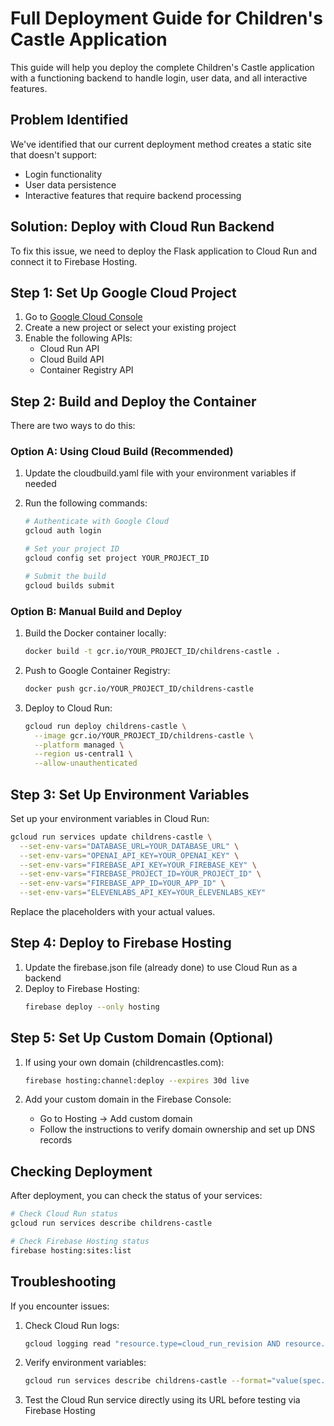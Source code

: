 # Full Deployment Guide for Children's Castle Application

This guide will help you deploy the complete Children's Castle application with a functioning backend to handle login, user data, and all interactive features.

## Problem Identified

We've identified that our current deployment method creates a static site that doesn't support:
- Login functionality
- User data persistence
- Interactive features that require backend processing

## Solution: Deploy with Cloud Run Backend

To fix this issue, we need to deploy the Flask application to Cloud Run and connect it to Firebase Hosting.

## Step 1: Set Up Google Cloud Project

1. Go to [Google Cloud Console](https://console.cloud.google.com/)
2. Create a new project or select your existing project
3. Enable the following APIs:
   - Cloud Run API
   - Cloud Build API
   - Container Registry API

## Step 2: Build and Deploy the Container

There are two ways to do this:

### Option A: Using Cloud Build (Recommended)

1. Update the cloudbuild.yaml file with your environment variables if needed

2. Run the following commands:
   ```bash
   # Authenticate with Google Cloud
   gcloud auth login

   # Set your project ID
   gcloud config set project YOUR_PROJECT_ID

   # Submit the build
   gcloud builds submit
   ```

### Option B: Manual Build and Deploy

1. Build the Docker container locally:
   ```bash
   docker build -t gcr.io/YOUR_PROJECT_ID/childrens-castle .
   ```

2. Push to Google Container Registry:
   ```bash
   docker push gcr.io/YOUR_PROJECT_ID/childrens-castle
   ```

3. Deploy to Cloud Run:
   ```bash
   gcloud run deploy childrens-castle \
     --image gcr.io/YOUR_PROJECT_ID/childrens-castle \
     --platform managed \
     --region us-central1 \
     --allow-unauthenticated
   ```

## Step 3: Set Up Environment Variables

Set up your environment variables in Cloud Run:

```bash
gcloud run services update childrens-castle \
  --set-env-vars="DATABASE_URL=YOUR_DATABASE_URL" \
  --set-env-vars="OPENAI_API_KEY=YOUR_OPENAI_KEY" \
  --set-env-vars="FIREBASE_API_KEY=YOUR_FIREBASE_KEY" \
  --set-env-vars="FIREBASE_PROJECT_ID=YOUR_PROJECT_ID" \
  --set-env-vars="FIREBASE_APP_ID=YOUR_APP_ID" \
  --set-env-vars="ELEVENLABS_API_KEY=YOUR_ELEVENLABS_KEY"
```

Replace the placeholders with your actual values.

## Step 4: Deploy to Firebase Hosting

1. Update the firebase.json file (already done) to use Cloud Run as a backend
2. Deploy to Firebase Hosting:
   ```bash
   firebase deploy --only hosting
   ```

## Step 5: Set Up Custom Domain (Optional)

1. If using your own domain (childrencastles.com):
   ```bash
   firebase hosting:channel:deploy --expires 30d live
   ```

2. Add your custom domain in the Firebase Console:
   - Go to Hosting → Add custom domain
   - Follow the instructions to verify domain ownership and set up DNS records

## Checking Deployment

After deployment, you can check the status of your services:

```bash
# Check Cloud Run status
gcloud run services describe childrens-castle

# Check Firebase Hosting status
firebase hosting:sites:list
```

## Troubleshooting

If you encounter issues:

1. Check Cloud Run logs:
   ```bash
   gcloud logging read "resource.type=cloud_run_revision AND resource.labels.service_name=childrens-castle"
   ```

2. Verify environment variables:
   ```bash
   gcloud run services describe childrens-castle --format="value(spec.template.spec.containers[0].env)"
   ```

3. Test the Cloud Run service directly using its URL before testing via Firebase Hosting